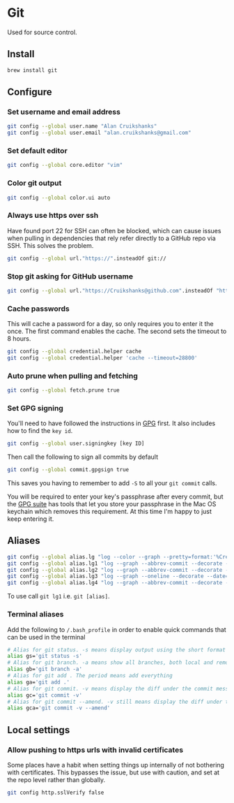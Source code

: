 # Git

Used for source control.

## Install

```bash
brew install git
```

## Configure

### Set username and email address

```bash
git config --global user.name "Alan Cruikshanks"
git config --global user.email "alan.cruikshanks@gmail.com"
```

### Set default editor

```bash
git config --global core.editor "vim"
```

### Color git output

```bash
git config --global color.ui auto
```

### Always use https over ssh

Have found port 22 for SSH can often be blocked, which can cause issues when pulling in dependencies that rely refer directly to a GitHub repo via SSH. This solves the problem.

```bash
git config --global url."https://".insteadOf git://
```

### Stop git asking for GitHub username

```bash
git config --global url."https://Cruikshanks@github.com".insteadOf "https://github.com"
```

### Cache passwords

This will cache a password for a day, so only requires you to enter it the once. The first command enables the cache. The second sets the timeout to 8 hours.

```bash
git config --global credential.helper cache
git config --global credential.helper 'cache --timeout=28800'
```

### Auto prune when pulling and fetching

```bash
git config --global fetch.prune true
```

### Set GPG signing

You'll need to have followed the instructions in [GPG](gpg.md) first. It also includes how to find the `key id`.

```bash
git config --global user.signingkey [key ID]
```

Then call the following to sign all commits by default

```bash
git config --global commit.gpgsign true
```

This saves you having to remember to add `-S` to all your `git commit` calls.

You will be required to enter your key's passphrase after every commit, but the [GPG suite](https://gpgtools.org/) has tools that let you store your passphrase in the Mac OS keychain which removes this requirement. At this time I'm happy to just keep entering it.

## Aliases

```bash
git config --global alias.lg "log --color --graph --pretty=format:'%Cred%h%Creset -%C(yellow)%d%Creset %s %Cgreen(%cr) %C(bold blue)<%an>%Creset' --abbrev-commit"
git config --global alias.lg1 "log --graph --abbrev-commit --decorate --date=relative --format=format:'%C(bold blue)%h%C(reset) - %C(bold green)(%ar)%C(reset) %C(black)%s%C(reset) %C(dim black)- %an%C(reset)%C(bold yellow)%d%C(reset)' --all"
git config --global alias.lg2 "log --graph --abbrev-commit --decorate --format=format:'%C(bold blue)%h%C(reset) - %C(bold cyan)%aD%C(reset) %C(bold green)(%ar)%C(reset)%C(bold yellow)%d%C(reset)%n''          %C(black)%s%C(reset) %C(dim black)- %an%C(reset)' --all"
git config --global alias.lg3 "log --graph --oneline --decorate --date=relative --all"
git config --global alias.lg4 "log --graph --abbrev-commit --decorate --date=relative --all"
```

To use call `git lg1` i.e. `git [alias]`.

### Terminal aliases

Add the following to `/.bash_profile` in order to enable quick commands that can be used in the terminal

```bash
# Alias for git status. -s means display output using the short format
alias gs='git status -s'
# Alias for git branch. -a means show all branches, both local and remote
alias gb='git branch -a'
# Alias for git add . The period means add everything
alias ga='git add .'
# Alias for git commit. -v means display the diff under the commit message for reference
alias gc='git commit -v'
# Alias for git commit --amend. -v still means display the diff under the commit message for reference
alias gca='git commit -v --amend'
```

## Local settings

### Allow pushing to https urls with invalid certificates

Some places have a habit when setting things up internally of not bothering with certificates. This bypasses the issue, but use with caution, and set at the repo level rather than globally.

```bash
git config http.sslVerify false
```
